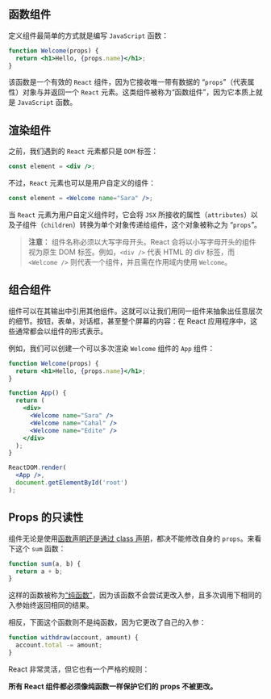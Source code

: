 ## 函数组件

定义组件最简单的方式就是编写 `JavaScript` 函数：

```jsx
function Welcome(props) {
  return <h1>Hello, {props.name}</h1>;
}
```

该函数是一个有效的 `React` 组件，因为它接收唯一带有数据的 “`props`”（代表属性）对象与并返回一个 `React` 元素。这类组件被称为“函数组件”，因为它本质上就是 `JavaScript` 函数。

## 渲染组件

之前，我们遇到的 `React` 元素都只是 `DOM` 标签：

```jsx
const element = <div />;
```

不过，`React` 元素也可以是用户自定义的组件：

```jsx
const element = <Welcome name="Sara" />;
```

当 `React` 元素为用户自定义组件时，它会将 `JSX` 所接收的属性（`attributes`）以及子组件（`children`）转换为单个对象传递给组件，这个对象被称之为 “`props`”。

> **注意：** 组件名称必须以大写字母开头。React 会将以小写字母开头的组件视为原生 DOM 标签。例如，`<div />` 代表 HTML 的 div 标签，而 `<Welcome />` 则代表一个组件，并且需在作用域内使用 `Welcome`。

## 组合组件

组件可以在其输出中引用其他组件。这就可以让我们用同一组件来抽象出任意层次的细节。按钮，表单，对话框，甚至整个屏幕的内容：在 React 应用程序中，这些通常都会以组件的形式表示。

例如，我们可以创建一个可以多次渲染 `Welcome` 组件的 `App` 组件：

```jsx
function Welcome(props) {
  return <h1>Hello, {props.name}</h1>;
}

function App() {
  return (
    <div>
      <Welcome name="Sara" />      
      <Welcome name="Cahal" />      
      <Welcome name="Edite" />    
    </div>
  );
}

ReactDOM.render(
  <App />,
  document.getElementById('root')
);
```

## Props 的只读性

组件无论是使用[函数声明还是通过 class 声明](https://zh-hans.reactjs.org/docs/components-and-props.html#function-and-class-components)，都决不能修改自身的 `props`。来看下这个 `sum` 函数：

```jsx
function sum(a, b) {
  return a + b;
}
```

这样的函数被称为[“纯函数”](https://en.wikipedia.org/wiki/Pure_function)，因为该函数不会尝试更改入参，且多次调用下相同的入参始终返回相同的结果。

相反，下面这个函数则不是纯函数，因为它更改了自己的入参：

```jsx
function withdraw(account, amount) {
  account.total -= amount;
}
```

React 非常灵活，但它也有一个严格的规则：

**所有 React 组件都必须像纯函数一样保护它们的 props 不被更改。**

